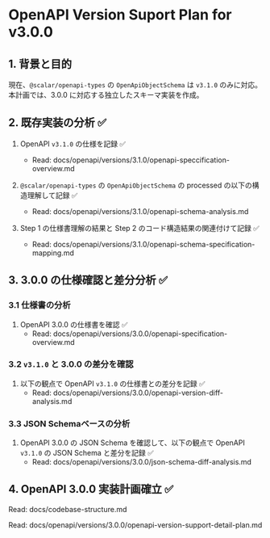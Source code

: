 # OpenAPI Version Suport Plan for v3.0.0

## 1. 背景と目的

現在、`@scalar/openapi-types` の `OpenApiObjectSchema` は `v3.1.0` のみに対応。本計画では、3.0.0 に対応する独立したスキーマ実装を作成。

## 2. 既存実装の分析 ✅

1. OpenAPI `v3.1.0` の仕様を記録 ✅

   - Read: docs/openapi/versions/3.1.0/openapi-speccification-overview.md

2. `@scalar/openapi-types` の `OpenApiObjectSchema` の processed の以下の構造理解して記録 ✅

   - Read: docs/openapi/versions/3.1.0/openapi-schema-analysis.md

3. Step 1 の仕様書理解の結果と Step 2 のコード構造結果の関連付けて記録 ✅
   - Read: docs/openapi/versions/3.1.0/openapi-schema-specification-mapping.md

## 3. 3.0.0 の仕様確認と差分分析 ✅

### 3.1 仕様書の分析

1. OpenAPI 3.0.0 の仕様書を確認 ✅
   - Read: docs/openapi/versions/3.0.0/openapi-specification-overview.md

### 3.2 `v3.1.0` と 3.0.0 の差分を確認

1. 以下の観点で OpenAPI `v3.1.0` の仕様書との差分を記録 ✅
   - Read: docs/openapi/versions/3.0.0/openapi-version-diff-analysis.md

### 3.3 JSON Schemaベースの分析

1. OpenAPI 3.0.0 の JSON Schema を確認して、以下の観点で OpenAPI `v3.1.0` の JSON Schema と差分を記録 ✅
   - Read: docs/openapi/versions/3.0.0/json-schema-diff-analysis.md

## 4. OpenAPI 3.0.0 実装計画確立 ✅

Read: docs/codebase-structure.md

Read: docs/openapi/versions/3.0.0/openapi-version-support-detail-plan.md
